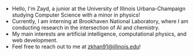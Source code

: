 - Hello, I'm Zayd, a junior at the University of Illinois Urbana-Champaign studying Computer Science with a minor in physics!
- Currently, I am interning at Brookhaven National Laboratory, where I am conducting research in the intersection of AI and chemistry.
- My main interests are artificial intelligence, computational physics, and web development.
- Feel free to reach out to me at zkhan91@illinois.edu!

<!--
**zkhan04/zkhan04** is a ✨ _special_ ✨ repository because its `README.md` (this file) appears on your GitHub profile.

Here are some ideas to get you started:

- 🔭 I’m currently working on ...
- 🌱 I’m currently learning ...
- 👯 I’m looking to collaborate on ...
- 🤔 I’m looking for help with ...
- 💬 Ask me about ...
- 📫 How to reach me: ...
- 😄 Pronouns: ...
- ⚡ Fun fact: ...
-->
